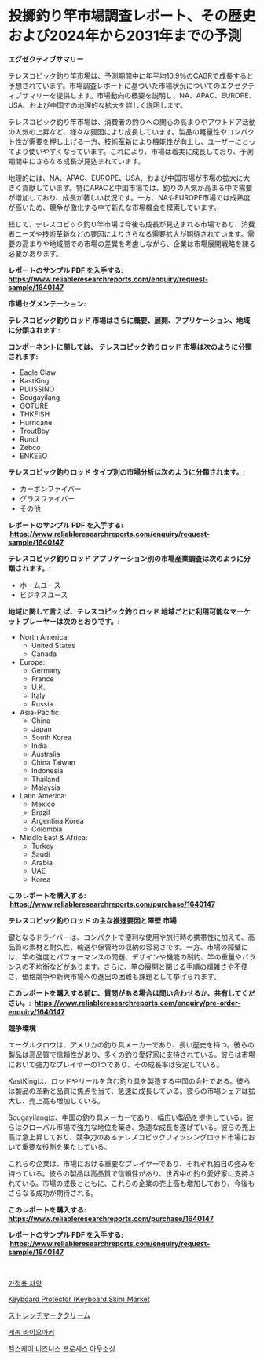 <p><h1>投擲釣り竿市場調査レポート、その歴史および2024年から2031年までの予測</h1></p><p><strong>エグゼクティブサマリー</strong></p>
<p><p>テレスコピック釣り竿市場は、予測期間中に年平均10.9％のCAGRで成長すると予想されています。市場調査レポートに基づいた市場状況についてのエグゼクティブサマリーを提供します。市場動向の概要を説明し、NA、APAC、EUROPE、USA、および中国での地理的な拡大を詳しく説明します。 </p><p>テレスコピック釣り竿市場は、消費者の釣りへの関心の高まりやアウトドア活動の人気の上昇など、様々な要因により成長しています。製品の軽量性やコンパクト性が需要を押し上げる一方、技術革新により機能性が向上し、ユーザーにとってより使いやすくなっています。これにより、市場は着実に成長しており、予測期間中にさらなる成長が見込まれています。</p><p>地理的には、NA、APAC、EUROPE、USA、および中国市場が市場の拡大に大きく貢献しています。特にAPACと中国市場では、釣りの人気が高まる中で需要が増加しており、成長が著しい状況です。一方、NAやEUROPE市場では成熟度が高いため、競争が激化する中で新たな市場機会を模索しています。</p><p>総じて、テレスコピック釣り竿市場は今後も成長が見込まれる市場であり、消費者ニーズや技術革新などの要因によりさらなる需要拡大が期待されています。需要の高まりや地域間での市場の差異を考慮しながら、企業は市場展開戦略を練る必要があります。</p></p>
<p><strong>レポートのサンプル PDF を入手する: <a href="https://www.reliableresearchreports.com/enquiry/request-sample/1640147">https://www.reliableresearchreports.com/enquiry/request-sample/1640147</a></strong></p>
<p><strong>市場セグメンテーション:</strong></p>
<p><strong> テレスコピック釣りロッド 市場はさらに概要、展開、アプリケーション、地域に分類されます :</strong></p>
<p><strong>コンポーネントに関しては、 テレスコピック釣りロッド 市場は次のように分類されます: &nbsp;</strong></p>
<p><ul><li>Eagle Claw</li><li>KastKing</li><li>PLUSSINO</li><li>Sougayilang</li><li>GOTURE</li><li>THKFISH</li><li>Hurricane</li><li>TroutBoy</li><li>Runcl</li><li>Zebco</li><li>ENKEEO</li></ul></p>
<p><strong> テレスコピック釣りロッド タイプ別の市場分析は次のように分類されます。:</strong></p>
<p><ul><li>カーボンファイバー</li><li>グラスファイバー</li><li>その他</li></ul></p>
<p><strong>レポートのサンプル PDF を入手する: &nbsp;<a href="https://www.reliableresearchreports.com/enquiry/request-sample/1640147">https://www.reliableresearchreports.com/enquiry/request-sample/1640147</a></strong></p>
<p><strong> テレスコピック釣りロッド アプリケーション別の市場産業調査は次のように分類されます。:</strong></p>
<p><ul><li>ホームユース</li><li>ビジネスユース</li></ul></p>
<p><strong>地域に関して言えば、テレスコピック釣りロッド 地域ごとに利用可能なマーケットプレーヤーは次のとおりです。:</strong></p>
<p><ul>
    <li>
        North America:
        <ul>
            <li>United States</li>
            <li>Canada</li>
        </ul>
    </li>
    <li>
        Europe:
        <ul>
            <li>Germany</li>
            <li>France</li>
            <li>U.K.</li>
            <li>Italy</li>
            <li>Russia</li>
        </ul>
    </li>
    <li>
        Asia-Pacific:
        <ul>
            <li>China</li>
            <li>Japan</li>
            <li>South Korea</li>
            <li>India</li>
            <li>Australia</li>
            <li>China Taiwan</li>
            <li>Indonesia</li>
            <li>Thailand</li>
            <li>Malaysia</li>
        </ul>
    </li>
    <li>
        Latin America:
        <ul>
            <li>Mexico</li>
            <li>Brazil</li>
            <li>Argentina Korea</li>
            <li>Colombia</li>
        </ul>
    </li>
    <li>
        Middle East & Africa:
        <ul>
            <li>Turkey</li>
            <li>Saudi</li>
            <li>Arabia</li>
            <li>UAE</li>
            <li>Korea</li>
        </ul>
    </li>
    </ul></p>
<p><strong>このレポートを購入する: &nbsp;<a href="https://www.reliableresearchreports.com/purchase/1640147">https://www.reliableresearchreports.com/purchase/1640147</a></strong></p>
<p><strong>テレスコピック釣りロッド の主な推進要因と障壁 市場</strong></p>
<p><p>鍵となるドライバーは、コンパクトで便利な使用や旅行時の携帯性に加えて、高品質の素材と耐久性、輸送や保管時の収納の容易さです。一方、市場の障壁には、竿の強度とパフォーマンスの問題、デザインや機能の制約、竿の重量やバランスの不均衡などがあります。さらに、竿の展開と閉じる手順の煩雑さや不便さ、価格競争や新興市場への進出の困難も課題として挙げられます。</p></p>
<p><strong>このレポートを購入する前に、質問がある場合は問い合わせるか、共有してください。:&nbsp; <a href="https://www.reliableresearchreports.com/enquiry/pre-order-enquiry/1640147">https://www.reliableresearchreports.com/enquiry/pre-order-enquiry/1640147</a></strong></p>
<p><strong>競争環境</strong></p>
<p><p>エーグルクロウは、アメリカの釣り具メーカーであり、長い歴史を持つ。彼らの製品は高品質で信頼性があり、多くの釣り愛好家に支持されている。彼らは市場において強力なプレイヤーの1つであり、その成長率は安定している。</p><p>KastKingは、ロッドやリールを含む釣り具を製造する中国の会社である。彼らは製品の革新と品質に焦点を当て、急速に成長している。彼らの市場シェアは拡大し、売上高も増加している。</p><p>Sougayilangは、中国の釣り具メーカーであり、幅広い製品を提供している。彼らはグローバル市場で強力な地位を築き、急速な成長を遂げている。彼らの売上高は急上昇しており、競争力のあるテレスコピックフィッシングロッド市場において重要な役割を果たしている。</p><p>これらの企業は、市場における重要なプレイヤーであり、それぞれ独自の強みを持っている。彼らの製品は高品質で信頼性があり、世界中の釣り愛好家に支持されている。市場の成長とともに、これらの企業の売上高も増加しており、今後もさらなる成功が期待される。</p></p>
<p><strong>このレポートを購入する: &nbsp; <a href="https://www.reliableresearchreports.com/purchase/1640147">https://www.reliableresearchreports.com/purchase/1640147</a></strong></p>
<p><strong>レポートのサンプル PDF を入手する: &nbsp;<a href="https://www.reliableresearchreports.com/enquiry/request-sample/1640147">https://www.reliableresearchreports.com/enquiry/request-sample/1640147</a></strong><strong></strong></p>
<p>&nbsp;</p>
<p><p><a href="https://medium.com/@brisamorar2023/%EA%B0%80%EC%82%AC-%EC%B2%9C%EB%A7%89-%EC%8B%9C%EC%9E%A5%EC%9D%80-%EC%8B%9C%EC%9E%A5-%EC%A0%90%EC%9C%A0%EC%9C%A8-%EC%8B%9C%EC%9E%A5-%EB%8F%99%ED%96%A5-%EB%B0%8F-%EC%8B%9C%EC%9E%A5-%EC%84%B1%EC%9E%A5%EC%97%90-%EB%8C%80%ED%95%9C-%EC%A0%95%EB%B3%B4%EB%A5%BC-%EC%A0%9C%EA%B3%B5%ED%95%A9%EB%8B%88%EB%8B%A4-da8286388ea6">가정용 차양</a></p><p><a href="https://github.com/FassouRP/Market-Research-Report-List-3/blob/main/keyboard-protector-keyboard-skin-market.md">Keyboard Protector (Keyboard Skin) Market</a></p><p><a href="https://github.com/ReyesKohler20231/Market-Research-Report-List-1/blob/main/35084979571.md">ストレッチマーククリーム</a></p><p><a href="https://github.com/Elenrrera7685/Market-Research-Report-List-1/blob/main/97227628841.md">게놈 바이오마커</a></p><p><a href="https://github.com/sammyUltyylrich9067856/Market-Research-Report-List-1/blob/main/78904388842.md">헬스케어 비즈니스 프로세스 아웃소싱</a></p></p>
